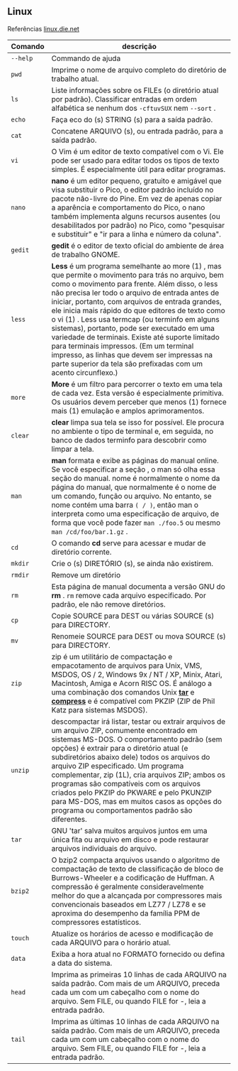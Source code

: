 ## Linux

Referências [linux.die.net](https://linux.die.net/)



| Comando | descrição | 
| ------ | ------ |
| `--help` | Commando de ajuda |
| `pwd` | Imprime o nome de arquivo completo do diretório de trabalho atual. |
| `ls` | Liste informações sobre os FILEs (o diretório atual por padrão). Classificar entradas em ordem alfabética se nenhum dos `-cftuvSUX` nem `--sort` . |
| `echo` | Faça eco do (s) STRING (s) para a saída padrão. |
| `cat` | Concatene ARQUIVO (s), ou entrada padrão, para a saída padrão. |
| `vi` | O Vim é um editor de texto compatível com o Vi. Ele pode ser usado para editar todos os tipos de texto simples. É especialmente útil para editar programas. |
| `nano` | **nano** é um editor pequeno, gratuito e amigável que visa substituir o Pico, o editor padrão incluído no pacote não-livre do Pine. Em vez de apenas copiar a aparência e comportamento do Pico, o nano também implementa alguns recursos ausentes (ou desabilitados por padrão) no Pico, como "pesquisar e substituir" e "ir para a linha e número da coluna".|
| `gedit` | **gedit** é o editor de texto oficial do ambiente de área de trabalho GNOME.|
| `less` | **Less** é um programa semelhante ao more (1) , mas que permite o movimento para trás no arquivo, bem como o movimento para frente. Além disso, o less não precisa ler todo o arquivo de entrada antes de iniciar, portanto, com arquivos de entrada grandes, ele inicia mais rápido do que editores de texto como o vi (1) . Less usa termcap (ou terminfo em alguns sistemas), portanto, pode ser executado em uma variedade de terminais. Existe até suporte limitado para terminais impressos. (Em um terminal impresso, as linhas que devem ser impressas na parte superior da tela são prefixadas com um acento circunflexo.) |
| `more` | **More** é um filtro para percorrer o texto em uma tela de cada vez. Esta versão é especialmente primitiva. Os usuários devem perceber que menos (1) fornece mais (1) emulação e amplos aprimoramentos. |
| `clear` | **clear** limpa sua tela se isso for possível. Ele procura no ambiente o tipo de terminal e, em seguida, no banco de dados terminfo para descobrir como limpar a tela. |
| `man` | **man** formata e exibe as páginas do manual online. Se você especificar a seção , o man só olha essa seção do manual. nome é normalmente o nome da página do manual, que normalmente é o nome de um comando, função ou arquivo. No entanto, se nome contém uma barra `( / )`, então man o interpreta como uma especificação de arquivo, de forma que você pode fazer `man ./foo.5` ou mesmo `man /cd/foo/bar.1.gz` . |
| `cd` | O comando **cd** serve para acessar e mudar de diretório corrente. |
| `mkdir` | Crie o (s) DIRETÓRIO (s), se ainda não existirem. |
| `rmdir` | Remove um diretório |
| `rm` | Esta página de manual documenta a versão GNU do **rm** . `rm` remove cada arquivo especificado. Por padrão, ele não remove diretórios. |
| `cp` | Copie SOURCE para DEST ou várias SOURCE (s) para DIRECTORY. |
| `mv` | Renomeie SOURCE para DEST ou mova SOURCE (s) para DIRECTORY. |
| `zip` | zip é um utilitário de compactação e empacotamento de arquivos para Unix, VMS, MSDOS, OS / 2, Windows 9x / NT / XP, Minix, Atari, Macintosh, Amiga e Acorn RISC OS. É análogo a uma combinação dos comandos Unix [**tar**](https://linux.die.net/man/1/tar)  e [**compress**](https://linux.die.net/man/1/compress) e é compatível com PKZIP (ZIP de Phil Katz para sistemas MSDOS). |
| `unzip` | descompactar irá listar, testar ou extrair arquivos de um arquivo ZIP, comumente encontrado em sistemas MS-DOS. O comportamento padrão (sem opções) é extrair para o diretório atual (e subdiretórios abaixo dele) todos os arquivos do arquivo ZIP especificado. Um programa complementar, zip (1L), cria arquivos ZIP; ambos os programas são compatíveis com os arquivos criados pelo PKZIP do PKWARE e pelo PKUNZIP para MS-DOS, mas em muitos casos as opções do programa ou comportamentos padrão são diferentes. |
| `tar` | GNU 'tar' salva muitos arquivos juntos em uma única fita ou arquivo em disco e pode restaurar arquivos individuais do arquivo. |
| `bzip2` | O bzip2 compacta arquivos usando o algoritmo de compactação de texto de classificação de bloco de Burrows-Wheeler e a codificação de Huffman. A compressão é geralmente consideravelmente melhor do que a alcançada por compressores mais convencionais baseados em LZ77 / LZ78 e se aproxima do desempenho da família PPM de compressores estatísticos. |
| `touch` | Atualize os horários de acesso e modificação de cada ARQUIVO para o horário atual. |
| `data` | Exiba a hora atual no FORMATO fornecido ou defina a data do sistema. |
| `head` | Imprima as primeiras 10 linhas de cada ARQUIVO na saída padrão. Com mais de um ARQUIVO, preceda cada um com um cabeçalho com o nome do arquivo. Sem FILE, ou quando FILE for -, leia a entrada padrão. |
| `tail` | Imprima as últimas 10 linhas de cada ARQUIVO na saída padrão. Com mais de um ARQUIVO, preceda cada um com um cabeçalho com o nome do arquivo. Sem FILE, ou quando FILE for -, leia a entrada padrão. |
